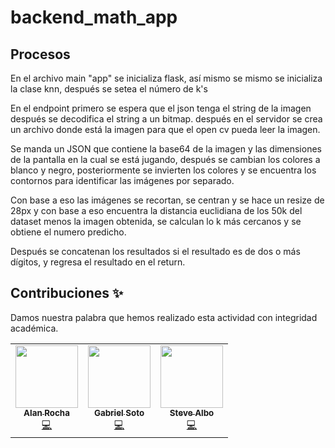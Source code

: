 # backend_math_app

## Procesos 

En el archivo main "app" se inicializa flask, así mismo se mismo se inicializa la clase knn, después se setea el número de k's 

En el endpoint primero se espera que el json tenga el string de la imagen después se decodifica el string a un bitmap. después en el servidor se crea un archivo donde está la imagen para que el open cv pueda leer la imagen.


Se manda un JSON que contiene la base64 de la imagen y las dimensiones de la pantalla en la cual se está jugando, después se cambian los colores a blanco y negro, posteriormente se invierten los colores y se encuentra los contornos para identificar las imágenes por separado.


Con base a eso las imágenes se recortan, se centran y se hace un resize de 28px y con base a eso encuentra la distancia euclidiana de los 50k del dataset menos la imagen obtenida, se calculan lo k más cercanos y se obtiene el numero predicho.

Después se concatenan los resultados si el resultado es de dos o más dígitos, y regresa el resultado en el return.


## Contribuciones ✨

Damos nuestra palabra que hemos realizado esta actividad con integridad académica.
<!-- ALL-CONTRIBUTORS-LIST:START - Do not remove or modify this section -->
<!-- prettier-ignore-start -->
<!-- markdownlint-disable -->
<table>
	<tr>
    	<td align="center"><a href="https://github.com/Poetickz"><img src="https://avatars1.githubusercontent.com/u/32653902?s=400&u=c9b802f74c9f0f36a653123865ddfd44d2c9308d&v=4" width="100px;" alt=""/><br /><sub><b>Alan Rocha</b></sub></a><br/><a href="#" title="Code">💻</a></td>
    	<td align="center"><a href="https://github.com/gabri3l0"><img src="https://avatars3.githubusercontent.com/u/42877617?s=460&u=0c97e12afc3c99b9d721bd2553185569832eb2e2&v=4" width="100px;" alt=""/><br /><sub><b>Gabriel Soto</b></sub></a><br/><a href="#" title="Code">💻</a></td>
    	<td align="center"><a href="https://github.com/memosteve"><img src="https://scontent.frex1-1.fna.fbcdn.net/v/t1.0-9/81507839_3148041308544260_8629329535277465600_n.jpg?_nc_cat=104&_nc_sid=09cbfe&_nc_eui2=AeE50-_TU40HXQdChFt29IfPMcIsMBbCuzIxwiwwFsK7Mk1J0HubJf731FJgOXbLK_4AEisscah_olKFyd8HEKSK&_nc_ohc=AG6V6yrRUX4AX-XUz5o&_nc_ht=scontent.frex1-1.fna&oh=f7293165c190785f73a6938da079884b&oe=5EF30CD6" width="100px;" alt=""/><br /><sub><b>Steve Albo</b></sub></a><br/><a href="#" title="Code">💻</a></td>
	</tr>
</table>

<!-- markdownlint-enable -->
<!-- prettier-ignore-end -->
<!-- ALL-CONTRIBUTORS-LIST:END -->

